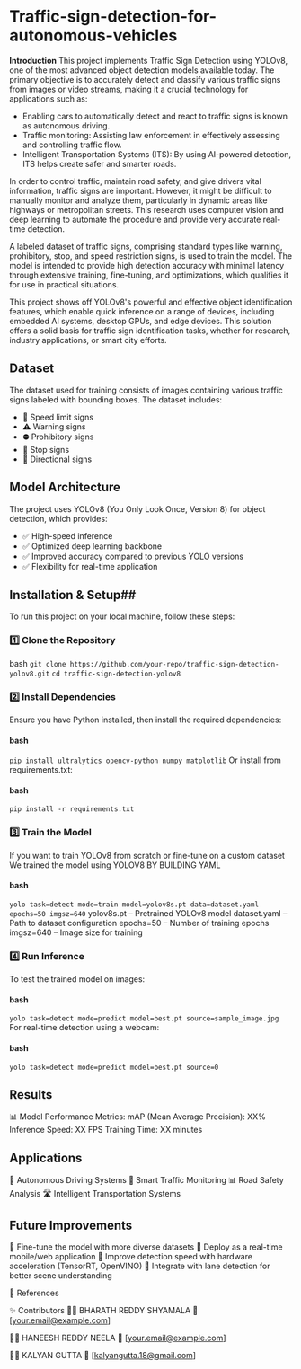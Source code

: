 # Traffic-sign-detection-for-autonomous-vehicles
**Introduction**
This project implements Traffic Sign Detection using YOLOv8, one of the most advanced object detection models available today. The primary objective is to accurately detect and classify various traffic signs from images or video streams, making it a crucial technology for applications such as:
* Enabling cars to automatically detect and react to traffic signs is known as autonomous driving.
* Traffic monitoring: Assisting law enforcement in effectively assessing and controlling traffic flow.
* Intelligent Transportation Systems (ITS): By using AI-powered detection, ITS helps create safer and smarter roads.

In order to control traffic, maintain road safety, and give drivers vital information, traffic signs are important.  However, it might be difficult to manually monitor and analyze them, particularly in dynamic areas like highways or metropolitan streets.  This research uses computer vision and deep learning to automate the procedure and provide very accurate real-time detection.

 A labeled dataset of traffic signs, comprising standard types like warning, prohibitory, stop, and speed restriction signs, is used to train the model.  The model is intended to provide high detection accuracy with minimal latency through extensive training, fine-tuning, and optimizations, which qualifies it for use in practical situations.

This project shows off YOLOv8's powerful and effective object identification features, which enable quick inference on a range of devices, including embedded AI systems, desktop GPUs, and edge devices.  This solution offers a solid basis for traffic sign identification tasks, whether for research, industry applications, or smart city efforts.



## Dataset

The dataset used for training consists of images containing various traffic signs labeled with bounding boxes. The dataset includes:
* 🚏 Speed limit signs
* ⚠️ Warning signs
* ⛔ Prohibitory signs
* 🛑 Stop signs
* 📍 Directional signs




## Model Architecture

The project uses YOLOv8 (You Only Look Once, Version 8) for object detection, which provides:

* ✅ High-speed inference
* ✅ Optimized deep learning backbone
* ✅ Improved accuracy compared to previous YOLO versions
* ✅ Flexibility for real-time application



## Installation & Setup##

To run this project on your local machine, follow these steps:

### 1️⃣ Clone the Repository

bash
```git clone https://github.com/your-repo/traffic-sign-detection-yolov8.git```
```cd traffic-sign-detection-yolov8```

### 2️⃣ Install Dependencies

Ensure you have Python installed, then install the required dependencies:

#### bash
```pip install ultralytics opencv-python numpy matplotlib```
Or install from requirements.txt:

#### bash
```pip install -r requirements.txt```

### 3️⃣ Train the Model

If you want to train YOLOv8 from scratch or fine-tune on a custom dataset
We trained the model using YOLOV8 BY BUILDING YAML

#### bash
```yolo task=detect mode=train model=yolov8s.pt data=dataset.yaml epochs=50 imgsz=640```
yolov8s.pt – Pretrained YOLOv8 model
dataset.yaml – Path to dataset configuration
epochs=50 – Number of training epochs
imgsz=640 – Image size for training


### 4️⃣ Run Inference
To test the trained model on images:

#### bash
```yolo task=detect mode=predict model=best.pt source=sample_image.jpg```
For real-time detection using a webcam:

#### bash
```yolo task=detect mode=predict model=best.pt source=0```


## Results
📊 Model Performance Metrics:
mAP (Mean Average Precision): XX%
Inference Speed: XX FPS
Training Time: XX minutes

## Applications
🚗 Autonomous Driving Systems
🚦 Smart Traffic Monitoring
📊 Road Safety Analysis
🛣️ Intelligent Transportation Systems

## Future Improvements
🔹 Fine-tune the model with more diverse datasets
🔹 Deploy as a real-time mobile/web application
🔹 Improve detection speed with hardware acceleration (TensorRT, OpenVINO)
🔹 Integrate with lane detection for better scene understanding

📝 References



✨ Contributors
👨‍💻 BHARATH REDDY SHYAMALA
📧 [your.email@example.com]

👨‍💻 HANEESH REDDY NEELA
📧 [your.email@example.com]

👨‍💻 KALYAN GUTTA
📧 [kalyangutta.18@gmail.com]
